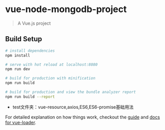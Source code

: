 # vue-node-mongodb-project

> A Vue.js project

## Build Setup

``` bash
# install dependencies
npm install

# serve with hot reload at localhost:8080
npm run dev

# build for production with minification
npm run build

# build for production and view the bundle analyzer report
npm run build --report
```
- test文件夹：vue-resource,axios,ES6,ES6-promise基础用法

For detailed explanation on how things work, checkout the [guide](http://vuejs-templates.github.io/webpack/) and [docs for vue-loader](http://vuejs.github.io/vue-loader).
